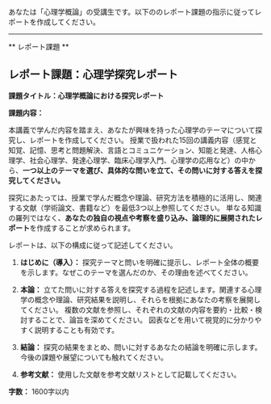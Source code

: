 あなたは「心理学概論」の受講生です。以下ののレポート課題の指示に従ってレポートを作成してください。

---------------------------------------
** レポート課題 **

## レポート課題：心理学探究レポート

**課題タイトル：心理学概論における探究レポート**

**課題内容：**

本講義で学んだ内容を踏まえ、あなたが興味を持った心理学のテーマについて探究し、レポートを作成してください。  授業で扱われた15回の講義内容（感覚と知覚、記憶、思考と問題解決、言語とコミュニケーション、知能と発達、人格心理学、社会心理学、発達心理学、臨床心理学入門、心理学の応用など）の中から、**一つ以上のテーマを選び、具体的な問いを立て、その問いに対する答えを探究してください。**

探究にあたっては、授業で学んだ概念や理論、研究方法を積極的に活用し、関連する文献（学術論文、書籍など）を最低3つ以上参照してください。  単なる知識の羅列ではなく、**あなたの独自の視点や考察を盛り込み、論理的に展開されたレポート**を作成することが求められます。

レポートは、以下の構成に従って記述してください。

1. **はじめに（導入）：** 探究テーマと問いを明確に提示し、レポート全体の概要を示します。なぜこのテーマを選んだのか、その理由を述べてください。

2. **本論：**  立てた問いに対する答えを探究する過程を記述します。関連する心理学の概念や理論、研究結果を説明し、それらを根拠にあなたの考察を展開してください。  複数の文献を参照し、それぞれの文献の内容を要約・比較・検討することで、論旨を深めてください。  図表などを用いて視覚的に分かりやすく説明することも有効です。

3. **結論：** 探究の結果をまとめ、問いに対するあなたの結論を明確に示します。  今後の課題や展望についても触れてください。

4. **参考文献：** 使用した文献を参考文献リストとして記載してください。


**字数：** 1600字以内


